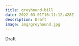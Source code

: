 ```yaml
---
title: greyhound-bill
date: 2022-03-01T16:11:12.428Z
description: Draft
image: img/greyhound.jpg
---
```

Draft